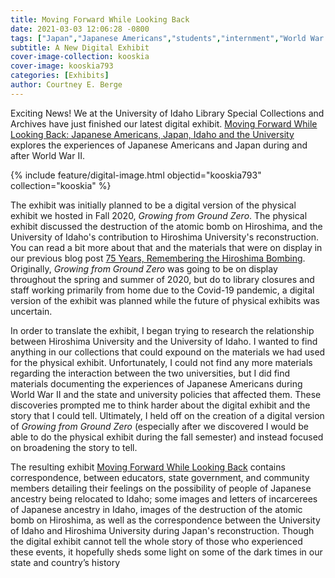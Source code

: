 ```yaml
---
title: Moving Forward While Looking Back
date: 2021-03-03 12:06:28 -0800
tags: ["Japan","Japanese Americans","students","internment","World War II"]
subtitle: A New Digital Exhibit
cover-image-collection: kooskia
cover-image: kooskia793
categories: [Exhibits]
author: Courtney E. Berge
---
```


Exciting News! We at the University of Idaho Library Special Collections and Archives have just finished our latest digital exhibit. [Moving Forward While Looking Back: Japanese Americans, Japan, Idaho and the University](https://www.lib.uidaho.edu/digital/hiroshima/) explores the experiences of Japanese Americans and Japan during and after World War II. 

{% include feature/digital-image.html objectid="kooskia793" collection="kooskia" %}

The exhibit was initially planned to be a digital version of the physical exhibit we hosted in Fall 2020, *Growing from Ground Zero*. The physical exhibit discussed the destruction of the atomic bomb on Hiroshima, and the University of Idaho's contribution to Hiroshima University's reconstruction. You can read a bit more about that and the materials that were on display in our previous blog post [75 Years, Remembering the Hiroshima Bombing](https://harvester.lib.uidaho.edu/posts/2020/08/06/75-years-remembering-the-hiroshima-bombing.html). Originally, *Growing from Ground Zero* was going to be on display throughout the spring and summer of 2020, but do to library closures and staff working primarily from home due to the Covid-19 pandemic, a digital version of the exhibit was planned while the future of physical exhibits was uncertain. 

In order to translate the exhibit, I began trying to research the relationship between Hiroshima University and the University of Idaho. I wanted to find anything in our collections that could expound on the materials we had used for the physical exhibit. Unfortunately, I could not find any more materials regarding the interaction between the two universities, but I did find materials documenting the experiences of Japanese Americans during World War II and the state and university policies that affected them. These discoveries prompted me to think harder about the digital exhibit and the story that I could tell. Ultimately, I held off on the creation of a digital version of *Growing from Ground Zero* (especially after we discovered I would be able to do the physical exhibit during the fall semester) and instead focused on broadening the story to tell. 

The resulting exhibit [Moving Forward While Looking Back](https://www.lib.uidaho.edu/digital/hiroshima/) contains correspondence, between educators, state government, and community members detailing their feelings on the possibility of people of Japanese ancestry being relocated to Idaho; some images and letters of incarcerees of Japanese ancestry in Idaho, images of the destruction of the atomic bomb on Hiroshima, as well as the correspondence between the University of Idaho and Hiroshima University during Japan's reconstruction. Though the digital exhibit cannot tell the whole story of those who experienced these events, it hopefully sheds some light on some of the dark times in our state and country’s history


